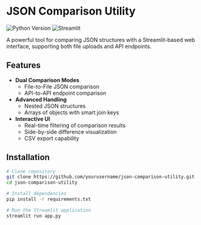 # JSON Comparison Utility

![Python Version](https://img.shields.io/badge/python-3.10%2B-blue)
![Streamlit](https://img.shields.io/badge/Streamlit-1.32%2B-FF4B4B)

A powerful tool for comparing JSON structures with a Streamlit-based web interface, supporting both file uploads and API endpoints.

## Features

- **Dual Comparison Modes**
  - File-to-File JSON comparison
  - API-to-API endpoint comparison
- **Advanced Handling**
  - Nested JSON structures
  - Arrays of objects with smart join keys
- **Interactive UI**
  - Real-time filtering of comparison results
  - Side-by-side difference visualization
  - CSV export capability


## Installation

```bash
# Clone repository
git clone https://github.com/yourusername/json-comparison-utility.git
cd json-comparison-utility

# Install dependencies
pip install -r requirements.txt

# Run the Streamlit application
streamlit run app.py